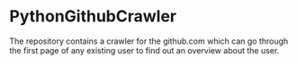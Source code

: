 # PythonGithubCrawler
The repository contains a crawler for the github.com which can go through the first page of any existing user to find out an overview about the user.
